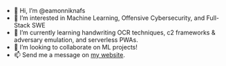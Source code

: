 - 👋 Hi, I’m @eamonniknafs
- 👀 I’m interested in Machine Learning, Offensive Cybersecurity, and Full-Stack SWE
- 🌱 I’m currently learning handwriting OCR techniques, c2 frameworks & adversary emulation, and serverless PWAs.
- 💞️ I’m looking to collaborate on ML projects!
- 📫 Send me a message on [my website](https://eamonniknafs.com). 

<!---
eamonniknafs/eamonniknafs is a ✨ special ✨ repository because its `README.md` (this file) appears on your GitHub profile.
You can click the Preview link to take a look at your changes.
--->
